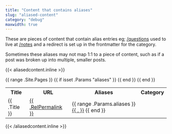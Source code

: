 ```yaml
---
title: "Content that contains aliases"
slug: "aliased-content"
category: "debug"
maxwidth: true
---
```


These are pieces of content that contain alias entries eg; [/questions](/questions) used to live at [/notes](/notes) and a redirect is set up in the frontmatter for the category.

Sometimes these aliases may not map 1:1 to a piece of content, such as if a post was broken up into multiple, smaller posts.

{{< aliasedcontent.inline >}}
<table>
  <tr>
    <th>Title</th>
    <th>URL</th>
    <th>Aliases</th>
    <th>Category</th>
  </tr>
  {{ range .Site.Pages }}
    {{ if isset .Params "aliases" }}
      <tr>
        <td class="my-6 py-6">{{ .Title }}</td>
        <td><a href="{{ .RelPermalink }}">{{ .RelPermalink }}</a></td>
        <td>
          {{ range .Params.aliases }}
            <a href="{{ . }}">{{ . }}</a>
          {{ end }}
        </td>
      </tr>
    {{ end }}
  {{ end }}
</table>
{{< /aliasedcontent.inline >}}